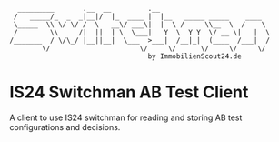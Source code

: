 ```
  _________       .__  __         .__
 /   _____/_  _  _|__|/  |_  ____ |  |__   _____ _____    ____
 \_____  \\ \/ \/ /  \   __\/ ___\|  |  \ /     \\__  \  /    \
 /        \\     /|  ||  | \  \___|   Y  \  Y Y  \/ __ \|   |  \
/_______  / \/\_/ |__||__|  \___  >___|  /__|_|  (____  /___|  /
        \/                      \/     \/      \/     \/     \/
                                  by ImmobilienScout24.de
```
# IS24 Switchman AB Test Client
A client to use IS24 switchman for reading and storing AB test configurations and decisions.
